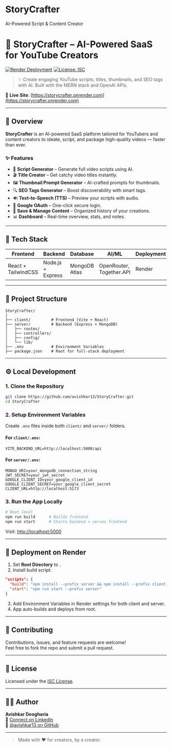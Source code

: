 # StoryCrafter
AI-Powered Script &amp; Content Creator
# 🚀 StoryCrafter – AI-Powered SaaS for YouTube Creators

[![Render Deployment](https://img.shields.io/badge/Deployed%20on-Render-3c83f6?style=for-the-badge&logo=render)](https://storycrafter.onrender.com)
[![License: ISC](https://img.shields.io/badge/License-ISC-lightgrey.svg?style=for-the-badge)](https://opensource.org/licenses/ISC)

> ✨ Create engaging YouTube scripts, titles, thumbnails, and SEO tags with AI. Built with the MERN stack and OpenAI APIs.

🔗 **Live Site**: [https://storycrafter.onrender.com](https://storycrafter.onrender.com)

---

## 📸 Overview

**StoryCrafter** is an AI-powered SaaS platform tailored for YouTubers and content creators to ideate, script, and package high-quality videos — faster than ever.

### ✨ Features

- 📝 **Script Generator** – Generate full video scripts using AI.
- 🎬 **Title Creator** – Get catchy video titles instantly.
- 🖼️ **Thumbnail Prompt Generator** – AI-crafted prompts for thumbnails.
- 🔍 **SEO Tags Generator** – Boost discoverability with smart tags.
- 🔊 **Text-to-Speech (TTS)** – Preview your scripts with audio.
- 🧠 **Google OAuth** – One-click secure login.
- 💾 **Save & Manage Content** – Organized history of your creations.
- 📊 **Dashboard** – Real-time overview, stats, and notes.

---

## 🧰 Tech Stack

| Frontend | Backend | Database | AI/ML | Deployment |
|---------|---------|----------|------|-------------|
| React + TailwindCSS | Node.js + Express | MongoDB Atlas | OpenRouter, Together.API | Render |

---

## 📂 Project Structure

```
StoryCrafter/
│
├── client/         # Frontend (Vite + React)
├── server/         # Backend (Express + MongoDB)
│   ├── routes/
│   ├── controllers/
│   ├── config/
│   └── lib/
├── .env            # Environment Variables
├── package.json    # Root for full-stack deployment
```

---

## ⚙️ Local Development

### 1. Clone the Repository

```bash
git clone https://github.com/avishkar13/StoryCrafter.git
cd StoryCrafter
```

### 2. Setup Environment Variables

Create `.env` files inside both `client/` and `server/` folders.

#### For `client/.env`:
```env
VITE_BACKEND_URL=http://localhost:5000/api
```

#### For `server/.env`:
```env
MONGO_URI=your_mongodb_connection_string
JWT_SECRET=your_jwt_secret
GOOGLE_CLIENT_ID=your_google_client_id
GOOGLE_CLIENT_SECRET=your_google_client_secret
CLIENT_URL=http://localhost:5173
```

### 3. Run the App Locally

```bash
# Root level
npm run build      # Builds frontend
npm run start      # Starts backend + serves frontend
```

Visit: [http://localhost:5000](http://localhost:5000)

---

## 🚀 Deployment on Render

1. Set **Root Directory** to `.`  
2. Install build script:
```json
"scripts": {
  "build": "npm install --prefix server && npm install --prefix client && npm run build --prefix client",
  "start": "npm run start --prefix server"
}
```
3. Add Environment Variables in Render settings for both client and server.
4. App auto-builds and deploys from root.

---


## 🤝 Contributing

Contributions, issues, and feature requests are welcome!  
Feel free to fork the repo and submit a pull request.

---

## 📄 License

Licensed under the [ISC License](LICENSE).

---

## 🙋‍♂️ Author

**Avishkar Deogharia**  
📧 [Connect on LinkedIn](https://www.linkedin.com/in/avishkardeogharia/)  
🐙 [@avishkar13 on GitHub](https://github.com/avishkar13)

---

> Made with ❤️ for creators, by a creator. 
